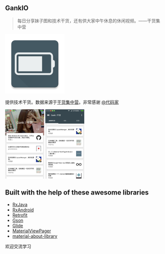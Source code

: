 ## GankIO

>每日分享妹子图和技术干货，还有供大家中午休息的休闲视频。——干货集中营

![icon](app/src/main/res/mipmap-xxxhdpi/ic_launcher.png "")

提供技术干货。数据来源于[干货集中营](http://gank.io/)。非常感谢 [@代码家](http://weibo.com/u/1628291124?topnav=1&wvr=6&topsug=1&is_all=1)

<img src="art/2.png" width="25%"/>
<img src="art/3.png" width="25%"/>

## Built with the help of these awesome libraries

* [RxJava](https://github.com/ReactiveX/RxJava)
* [RxAndroid](https://github.com/ReactiveX/RxAndroid)
* [Retrofit](https://github.com/square/retrofit)
* [Gson](https://github.com/google/gson)
* [Glide](https://github.com/bumptech/glide)
* [MaterialViewPager](https://github.com/florent37/MaterialViewPager)
* [material-about-library](https://github.com/daniel-stoneuk/material-about-library)

欢迎交流学习
